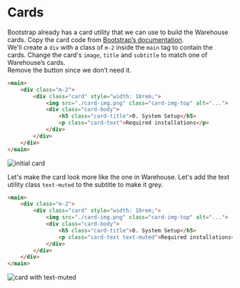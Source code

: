 # Cards
Bootstrap already has a card utility that we can use to build the Warehouse cards. Copy the card code from [Bootstrap’s documentation](https://getbootstrap.com/docs/5.0/components/card/).
<br/>
We'll create a `div` with a class of `m-2` inside the `main` tag to contain the cards. Change the card's `image`, `title` and `subtitle` to match one of Warehouse’s cards.
<br/>
Remove the button since we don’t need it.
<br/>
```html
<main>
    <div class="m-2">
        <div class="card" style="width: 18rem;">
            <img src="./card-img.png" class="card-img-top" alt="...">
            <div class="card-body">
                <h5 class="card-title">0. System Setup</h5>
                <p class="card-text">Required installations</p>
            </div>
        </div>
    </div>
</main>
```
![initial card](https://user-images.githubusercontent.com/18662979/156925942-e80e5e28-d1ea-4dd9-8e30-00cf0d7e365b.JPG)

Let's make the card look more like the one in Warehouse. Let's add the text utility class `text-muted` to the subtitle to make it grey.
```html
<main>
    <div class="m-2">
        <div class="card" style="width: 18rem;">
            <img src="./card-img.png" class="card-img-top" alt="...">
            <div class="card-body">
                <h5 class="card-title">0. System Setup</h5>
                <p class="card-text text-muted">Required installations</p>
            </div>
        </div>
    </div>
</main>
```
![card with text-muted](https://user-images.githubusercontent.com/18662979/156926081-11de5ac3-062c-4a48-9e46-2177438ff87f.JPG)

